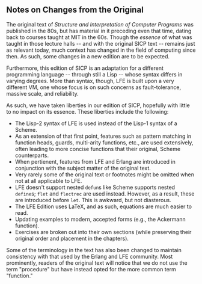 ## Notes on Changes from the Original

The original text of *Structure and Interpretation of Computer Programs* was
published in the 80s, but has material in it preceding even that time, dating back to courses taught at MIT in the 60s. Though the *essence* of what was taught in those lecture halls -- and with the original SICP text -- remains just as relevant today, much context has changed in the field of computing since then. As such, some changes in a new edition are to be expected.

Furthermore, this edition of SICP is an adaptation for a different programming
language -- through still a Lisp -- whose syntax differs in varying degrees. More than syntax, though, LFE is built upon a very different VM, one whose focus is on such concerns as fault-tolerance, massive scale, and reliability.

As such, we have taken liberties in our edition of SICP, hopefully with little
to no impact on its essence. These liberties include the following:

* The Lisp-2 syntax of LFE is used instead of the Lisp-1 syntax of a Scheme.
* As an extension of that first point, features such as pattern matching in function heads, guards, multi-arity functions, etc., are used extensively, often leading to more concise functions that their original, Scheme counterparts.
* When pertienent, features from LFE and Erlang are introduced in conjunction
  with the subject matter of the original text.
* Very rarely some of the original text or footnotes might be omitted when not at all applicable
  to LFE.
* LFE doesn't support nested ``defun``s like Scheme supports nested ``define``s; ``flet`` and ``flectrec`` are used instead. However, as a result, these are introduced before ``let``. This is awkward, but not diasterous.
* The LFE Edition uses LaTeX, and as such, equations are much easier to read.
* Updating examples to modern, accepted forms (e.g., the Ackermann function).
* Exercises are broken out into their own sections (while preserving their original order and placement in the chapters).

Some of the terminology in the text has also been changed to maintain
consistency with that used by the Erlang and LFE community. Most prominently,
readers of the original text will notice that we do not use the term
"procedure" but have instead opted for the more common term "function."


